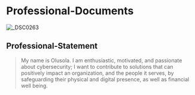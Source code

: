 # Professional-Documents

![_DSC0263](https://github.com/olusolabab/Professional-Documents/assets/138200233/be8cdd8d-402d-45fd-b129-71b621c32321)

## Professional-Statement
>  My name is Olusola. I am enthusiastic, motivated, and passionate about cybersecurity;
>  I want to contribute to solutions that can positively impact an organization, and the people it serves,
>  by safeguarding their physical and digital presence, as well as financial well being.

